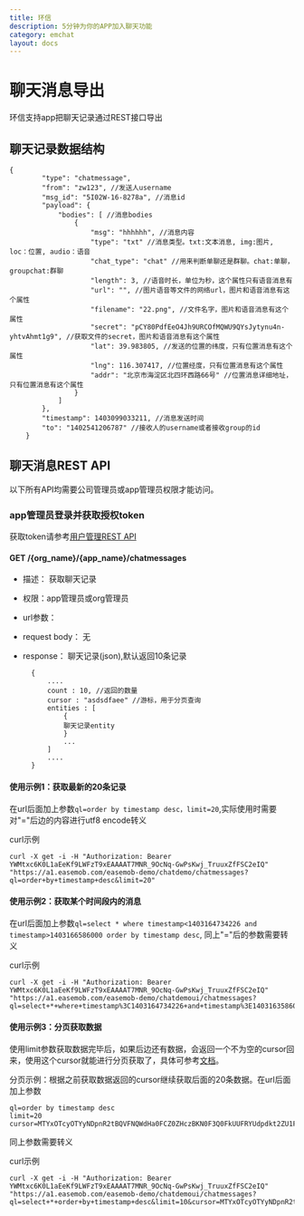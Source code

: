 ```yaml
---
title: 环信
description: 5分钟为你的APP加入聊天功能
category: emchat
layout: docs
---
```


# 聊天消息导出

环信支持app把聊天记录通过REST接口导出

## 聊天记录数据结构

	{
			"type": "chatmessage",
		    "from": "zw123", //发送人username
            "msg_id": "5I02W-16-8278a", //消息id
            "payload": {
                "bodies": [ //消息bodies
                    {
                        "msg": "hhhhhh", //消息内容
                        "type": "txt" //消息类型。txt:文本消息, img:图片, loc：位置, audio：语音
						"chat_type": "chat" //用来判断单聊还是群聊。chat:单聊，groupchat:群聊
						"length": 3, //语音时长，单位为秒，这个属性只有语音消息有
                        "url": "", //图片语音等文件的网络url，图片和语音消息有这个属性
                        "filename": "22.png", //文件名字，图片和语音消息有这个属性
                        "secret": "pCY80PdfEeO4Jh9URCOfMQWU9QYsJytynu4n-yhtvAhmt1g9", //获取文件的secret，图片和语音消息有这个属性
						"lat": 39.983805, //发送的位置的纬度，只有位置消息有这个属性
                        "lng": 116.307417, //位置经度，只有位置消息有这个属性
                        "addr": "北京市海淀区北四环西路66号" //位置消息详细地址，只有位置消息有这个属性
                    }
                ]
            },
            "timestamp": 1403099033211, //消息发送时间
            "to": "1402541206787" //接收人的username或者接收group的id
		}

## 聊天消息REST API

以下所有API均需要公司管理员或app管理员权限才能访问。

### app管理员登录并获取授权token

获取token请参考[用户管理REST API](http://developer.easemob.com/docs/emchat/rest/userapi.html)


#### GET /{org_name}/{app_name}/chatmessages
- 描述： 获取聊天记录
- 权限：app管理员或org管理员
- url参数： 
- request body：	无		
- response： 聊天记录(json),默认返回10条记录

		{
    		....
    		count : 10, //返回的数量
    		cursor : "asdsdfaee" //游标，用于分页查询
    		entities : [
    			{
    			聊天记录entity
    			}
    			...
    		]
    		....
		}	

#### 使用示例1：获取最新的20条记录

在url后面加上参数`ql=order by timestamp desc，limit=20`,实际使用时需要对"="后边的内容进行utf8 encode转义
		
curl示例

	curl -X get -i -H "Authorization: Bearer YWMtxc6K0L1aEeKf9LWFzT9xEAAAAT7MNR_9OcNq-GwPsKwj_TruuxZfFSC2eIQ" "https://a1.easemob.com/easemob-demo/chatdemo/chatmessages?ql=order+by+timestamp+desc&limit=20"


#### 使用示例2：获取某个时间段内的消息

在url后面加上参数`ql=select * where timestamp<1403164734226 and timestamp>1403166586000 order by timestamp desc`, 同上"="后的参数需要转义

curl示例

	curl -X get -i -H "Authorization: Bearer YWMtxc6K0L1aEeKf9LWFzT9xEAAAAT7MNR_9OcNq-GwPsKwj_TruuxZfFSC2eIQ" "https://a1.easemob.com/easemob-demo/chatdemoui/chatmessages?ql=select+*+where+timestamp%3C1403164734226+and+timestamp%3E1403163586000+order+by+timestamp+desc"

#### 使用示例3：分页获取数据

使用limit参数获取数据完毕后，如果后边还有数据，会返回一个不为空的cursor回来，使用这个cursor就能进行分页获取了，具体可参考[文档](http://developer.easemob.com/docs/emchat/rest/pagingquery.html)。

分页示例：根据之前获取数据返回的cursor继续获取后面的20条数据。在url后面加上参数

    ql=order by timestamp desc
    limit=20
    cursor=MTYxOTcyOTYyNDpnR2tBQVFNQWdHa0FCZ0ZHczBKN0F3Q0FkUUFRYUdpdkt2ZU1FZU9vNU4zVllyT2pqUUNBZFFBUWFHaXZJUGVNRWVPMjdMRWo5b0w4dEFB

同上参数需要转义

curl示例

	curl -X get -i -H "Authorization: Bearer YWMtxc6K0L1aEeKf9LWFzT9xEAAAAT7MNR_9OcNq-GwPsKwj_TruuxZfFSC2eIQ" "https://a1.easemob.com/easemob-demo/chatdemoui/chatmessages?ql=select+*+order+by+timestamp+desc&limit=10&cursor=MTYxOTcyOTYyNDpnR2tBQVFNQWdHa0FCZ0ZHczFuSG93Q0FkUUFROW94S0lQZVBFZU9mTEQxQWVMdHEyQUNBZFFBUTlvd2pFUGVQRWVPaHFWa1l0ZjA2dEFB"

